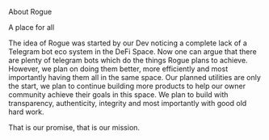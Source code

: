 About Rogue

A place for all

The idea of Rogue was started by our Dev noticing a complete lack of a Telegram bot eco system in the DeFi Space. 
Now one can argue that there are plenty of telegram bots which do the things Rogue plans to achieve. However, we plan on doing them better, more efficiently and most importantly having them all in the same space. Our planned utilities are only the start, we plan to continue building more products to help our owner community achieve their goals in this space. We plan to build with transparency, authenticity, integrity and most importantly with good old hard work. 

That is our promise, that is our mission.
